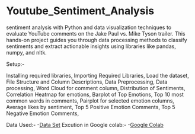 # Youtube_Sentiment_Analysis
sentiment analysis with Python and data visualization techniques to evaluate YouTube comments on the Jake Paul vs. Mike Tyson trailer. This hands-on project guides you through data processing methods to classify sentiments and extract actionable insights using libraries like pandas, numpy, and nltk.

Setup:-

Installing required libraries,
Importing Required Libraries,
Load the dataset,
File Structure and Column Descriptions,
Data Preprocessing,
Data processing,
Word Cloud for comment column,
Distribution of Sentiments,
Correlation Heatmap for emotions,
Barplot of Top Emotions,
Top 10 most common words in comments,
Pairplot for selected emotion columns,
Average likes by sentiment,
Top 5 Positive Emotion Comments,
Top 5 Negative Emotion Comments,

Data Used:-
-<a href="https://cf-courses-data.s3.us.cloud-object-storage.appdomain.cloud/-H0BcPr512mhbTDDfkcTJA/comments-with-emotions.csv">Data Set</a>
Excution in Google colab:-
-<a href="https://colab.research.google.com/drive/1_X0VFjRsIlNJ7oQmqLZsedADxWTezHKr">Google Colab</a>



